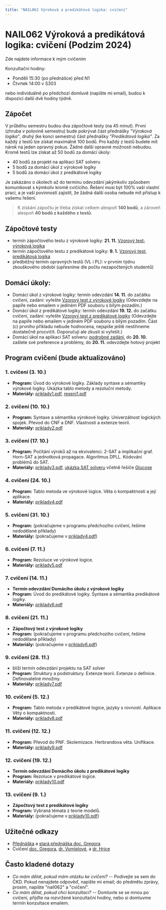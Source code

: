 ```yaml
---
title: "NAIL062 Výroková a predikátová logika: cvičení"
---
```


# NAIL062 Výroková a predikátová logika: cvičení (Podzim 2024)

Zde najdete informace k mým cvičením

Konzultační hodiny:

* Pondělí 15:30 (po přednášce) před N1
* Čtvrtek 14:00 v S303

nebo individuálně po předchozí domluvě (napište mi email), budou k dispozici další dvě hodiny týdně.

## Zápočet

V průběhu semestru budou dva zápočtové testy (na 45 minut). První (zhruba v polovině semestru) bude pokrývat část přednášky _"Výroková logika"_, druhý (ke konci semestru) část přednášky _"Predikátová logika"_. Za každý z testů lze získat maximálně 100 bodů. Pro každý z testů budete mít nárok na jeden opravný pokus. Žádné další opravné možnosti nebudou. Kromě testů lze získat až 50 bodů za domácí úkoly:

* 40 bodů za projekt na aplikaci SAT solveru
* 5 bodů za domácí úkol z výrokové logiky
* 5 bodů za domácí úkol z predikátové logiky

Je zakázáno o úkolech až do termínu odevzdání jakýmkoliv způsobem komunikovat s kýmkoliv kromě cvičícího. Řešení musí být 100% vaší vlastní prací, a je vaší povinností zajistit, že žádná další osoba nebude mít přístup k vašemu řešení.

> K získání zápočtu je třeba získat celkem alespoň **140 bodů**, a zároveň alespoň **40 bodů z každého z testů**.

## Zápočtové testy

* termín zápočtového testu z výrokové logiky: **21. 11.** [Vzorový test: výroková logika](https://github.com/jbulin-mff-uk/nail062/raw/main/tutorial/sample-tests/vzorovy-test-vyrokova-logika.pdf)
* termín zápočtového testu z predikátové logiky: **9. 1.** [Vzorový test: predikátová logika](https://github.com/jbulin-mff-uk/nail062/raw/main/tutorial/sample-tests/vzorovy-test-predikatova-logika.pdf)
* předběžný termín opravných testů (VL i PL): v prvním týdnu zkouškového období (upřesníme dle počtu nezapočtených studentů)

## Domácí úkoly:

* Domácí úkol z výrokové logiky: termín odevzdání  **14. 11.** do začátku cvičení, zadání: vyřešte [Vzorový test z výrokové logiky](https://github.com/jbulin-mff-uk/nail062/raw/main/tutorial/sample-tests/vzorovy-test-vyrokova-logika.pdf) (Odevzdejte na papíře nebo emailem v jediném PDF souboru s bílým pozadím.)
* Domácí úkol z predikátové logiky: termín odevzdání  **19. 12.** do začátku cvičení, zadání: vyřešte [Vzorový test z predikátové logiky](https://github.com/jbulin-mff-uk/nail062/raw/main/tutorial/sample-tests/vzorovy-test-predikatova-logika.pdf) (Odevzdejte na papíře nebo emailem v jediném PDF souboru s bílým pozadím. Část (c) prvního příkladu nebude hodnocena, nejspíše ještě nestihneme dostatečně procvičit. Doporučuji ale zkusit si vyřešit.)
* Domácí úkol na aplikaci SAT solveru: [podrobné zadání](https://jbulin.github.io/teaching/fall/nail062/cviceni/sat-homework.html), do **20. 10.** zašlete své preference a problémy, do **20. 11.** odevzdejte hotový projekt

## Program cvičení (bude aktualizováno)

### 1. cvičení (3. 10.)

* **Program:** Úvod do výrokové logiky. Základy syntaxe a sémantiky výrokové logiky. Ukázka tablo metody a rezoluční metody.
* **Materiály:** [priklady1.pdf](https://github.com/jbulin-mff-uk/nail062/raw/main/tutorial/worksheets/priklady1.pdf), [reseni1.pdf](https://github.com/jbulin-mff-uk/nail062/raw/main/tutorial/worksheets/reseni1.pdf)

### 2. cvičení (10. 10.)

* **Program:** Syntaxe a sémantika výrokové logiky. Univerzálnost logických spojek. Převod do CNF a DNF. Vlastnosti a extenze teorií.
* **Materiály:** [priklady2.pdf](https://github.com/jbulin-mff-uk/nail062/raw/main/tutorial/worksheets/priklady2.pdf)

### 3. cvičení (17. 10.)

* **Program:** Počítání výroků až na ekvivalenci. 2-SAT a implikační graf. Horn-SAT a jednotková propagace. Algoritmus DPLL. Kódování problémů do SAT.
* **Materiály:** [priklady3.pdf](https://github.com/jbulin-mff-uk/nail062/raw/main/tutorial/worksheets/priklady3.pdf), [ukázka SAT solveru](https://github.com/jbulin-mff-uk/nail062/blob/main/tutorial/sat-solving-example.zip) včetně řešiče [Glucose](https://github.com/mi-ki/glucose-syrup)

### 4. cvičení (24. 10.)

* **Program:** Tablo metoda ve výrokové logice. Věta o kompaktnosti a její aplikace.
* **Materiály:** [priklady4.pdf](https://github.com/jbulin-mff-uk/nail062/raw/main/tutorial/worksheets/priklady4.pdf)

### 5. cvičení (31. 10.)

* **Program:** (pokračujeme v programu předchozího cvičení, řešíme nedodělané příklady)
* **Materiály:** (pokračujeme v [priklady4.pdf](https://github.com/jbulin-mff-uk/nail062/raw/main/tutorial/worksheets/priklady4.pdf))

### 6. cvičení (7. 11.)

* **Program:** Rezoluce ve výrokové logice.
* **Materiály:** [priklady5.pdf](https://github.com/jbulin-mff-uk/nail062/raw/main/tutorial/worksheets/priklady5.pdf)

### 7. cvičení (14. 11.)

* **Termín odevzdání Domácího úkolu z výrokové logiky**
* **Program:** Úvod do predikátové logiky. Syntaxe a sémantika predikátové logiky. 
* **Materiály:** [priklady6.pdf](https://github.com/jbulin-mff-uk/nail062/raw/main/tutorial/worksheets/priklady6.pdf)

### 8. cvičení (21. 11.)

* **Zápočtový test z výrokové logiky**
* **Program:**  (pokračujeme v programu předchozího cvičení, řešíme nedodělané příklady)
* **Materiály:** (pokračujeme v [priklady6.pdf](https://github.com/jbulin-mff-uk/nail062/raw/main/tutorial/worksheets/priklady6.pdf))

### 9. cvičení (28. 11.)

* blíží termín odevzdání projektu na SAT solver
* **Program:** Struktury a podstruktury. Extenze teorií. Extenze o definice. Definovatelné množiny.
* **Materiály:** [priklady7.pdf](https://github.com/jbulin-mff-uk/nail062/raw/main/tutorial/worksheets/priklady7.pdf)

### 10. cvičení (5. 12.)

* **Program:**   Tablo metoda v predikátové logice, jazyky s rovností.  Aplikace Věty o kompaktnosti. 
* **Materiály:** [priklady8.pdf](https://github.com/jbulin-mff-uk/nail062/raw/main/tutorial/worksheets/priklady8.pdf)

### 11. cvičení (12. 12.)

* **Program:** Převod do PNF. Skolemizace. Herbrandova věta. Unifikace.
* **Materiály:** [priklady9.pdf](https://github.com/jbulin-mff-uk/nail062/raw/main/tutorial/worksheets/priklady9.pdf)

### 12. cvičení (19. 12.)

* **Termín odevzdání Domácího úkolu z predikátové logiky**
* **Program:** Rezoluce v predikátové logice.
* **Materiály:** [priklady10.pdf](https://github.com/jbulin-mff-uk/nail062/raw/main/tutorial/worksheets/priklady10.pdf)

### 13. cvičení (9. 1.)

* **Zápočtový test z predikátové logiky**
* **Program:** Vybraná témata z teorie modelů.
* **Materiály:** (pokračujeme v [priklady10.pdf](https://github.com/jbulin-mff-uk/nail062/raw/main/tutorial/worksheets/priklady10.pdf))

## Užitečné odkazy

* [Přednáška](https://jbulin.github.io/teaching/fall/nail062/) a [stará přednáška doc. Gregora](http://ktiml.mff.cuni.cz/~gregor/logika/index.html)
* Cvičení [doc. Gregora](http://ktiml.mff.cuni.cz/~gregor/logika2019/cviceni.html), [dr. Vomlelové](http://ktiml.mff.cuni.cz/~marta/logika.html), a [dr. Hrice](http://ktiml.mff.cuni.cz/~hric/vyuka/prikl_vpl.htm)


## Často kladené dotazy

* _Co mám dělat, pokud mám otázku ke cvičení?_ -- Podívejte se sem do ČKD. Pokud nenajdete odpověď, napište mi email; do předmětu zprávy, prosím, napište "nail062" a "cvičení".
* _Co mám dělat, pokud chci konzultaci?_ -- Domluvte se se mnou po cvičení, přijďte na rozvržené konzultační hodiny, nebo si domluvme termín konzultace emailem.
